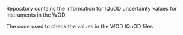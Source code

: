 Repository contains the information for IQuOD uncertainty values for instruments in the WOD.

The code used to check the values in the WOD IQuOD files.

